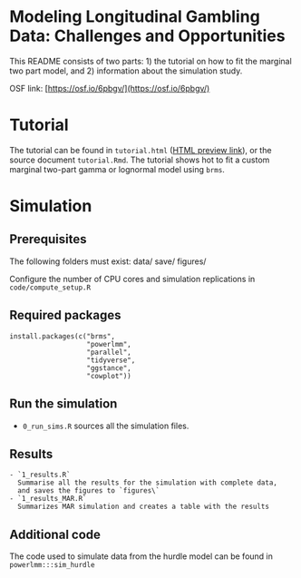 # Modeling Longitudinal Gambling Data: Challenges and Opportunities

This README consists of two parts: 1) the tutorial on how to fit the marginal two 
part model, and 2) information about the simulation study.

OSF link: [https://osf.io/6pbgv/](https://osf.io/6pbgv/)

# Tutorial
The tutorial can be found in `tutorial.html` ([HTML preview link](https://htmlpreview.github.io/?https://github.com/rpsychologist/marginal-two-part/tutorial.html)), 
or the source document `tutorial.Rmd`. The tutorial shows hot to fit a custom marginal 
two-part gamma or lognormal model using `brms`.

# Simulation
## Prerequisites
The following folders must exist:
  data/
  save/
  figures/
  
Configure the number of CPU cores and simulation replications 
in `code/compute_setup.R`

## Required packages
```{r}
install.packages(c("brms", 
                   "powerlmm", 
                   "parallel",
                   "tidyverse", 
                   "ggstance", 
                   "cowplot"))
```

## Run the simulation
- `0_run_sims.R` sources all the simulation files. 

## Results
    - `1_results.R`
      Summarise all the results for the simulation with complete data,
      and saves the figures to `figures\`
    - `1_results_MAR.R`
      Summarizes MAR simulation and creates a table with the results
      
## Additional code
The code used to simulate data from the hurdle model can be found 
in `powerlmm:::sim_hurdle`
